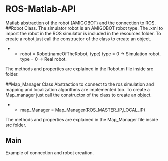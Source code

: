 # ROS-Matlab-API
Matlab abstraction of the robot (AMIGOBOT) and the connection to ROS.
##Robot Class.
The simulator robot is an AMIGOBOT robot type. The .xml to import the robot in the ROS simulator is included in the resources folder.
To create a robot just call the constructor of the class to create an object.
* * robot =  Robot(nameOfTheRobot, type)
type = 0 -> Simulation robot.
type = 0 -> Real robot.

The methods and properties are explained in the Robot.m file inside src folder.

##Map_Manager Class
Abstraction to connect to the ros simulation and mapping and localization algorithms are implemented too.
To create a Map_manager just call the constructor of the class to create an object.
* * map_Manager = Map_Manager(ROS_MASTER_IP,LOCAL_IP)

The methods and properties are explained in the Map_Manager file inside src folder.

## Main

Example of connection and robot creation.



